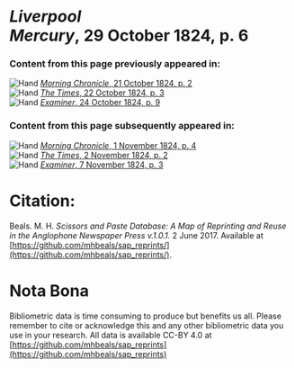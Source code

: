 # *Liverpool Mercury*, 29 October 1824, p. 6  
  
### Content from this page previously appeared in:  
![Hand](http://scissorsandpaste.net/wp-content/uploads/2017/06/smallhandpointer.png) [*Morning Chronicle*, 21 October 1824, p. 2](https://mhbeals.github.io/sap_html/Morning-Chronicle/Morning-Chronicle-21-October-1824-p-2)  
![Hand](http://scissorsandpaste.net/wp-content/uploads/2017/06/smallhandpointer.png) [*The Times*, 22 October 1824, p. 3](https://mhbeals.github.io/sap_html/The-Times/The-Times-22-October-1824-p-3)  
![Hand](http://scissorsandpaste.net/wp-content/uploads/2017/06/smallhandpointer.png) [*Examiner*, 24 October 1824, p. 9](https://mhbeals.github.io/sap_html/Examiner/Examiner-24-October-1824-p-9)  
  
### Content from this page subsequently appeared in:  
![Hand](http://scissorsandpaste.net/wp-content/uploads/2017/06/smallhandpointer.png) [*Morning Chronicle*, 1 November 1824, p. 4](https://mhbeals.github.io/sap_html/Morning-Chronicle/Morning-Chronicle-1-November-1824-p-4)  
![Hand](http://scissorsandpaste.net/wp-content/uploads/2017/06/smallhandpointer.png) [*The Times*, 2 November 1824, p. 2](https://mhbeals.github.io/sap_html/The-Times/The-Times-2-November-1824-p-2)  
![Hand](http://scissorsandpaste.net/wp-content/uploads/2017/06/smallhandpointer.png) [*Examiner*, 7 November 1824, p. 3](https://mhbeals.github.io/sap_html/Examiner/Examiner-7-November-1824-p-3)  


# Citation: 

Beals. M. H. *Scissors and Paste Database: A Map of Reprinting and Reuse in the Anglophone Newspaper Press v.1.0.1.* 2 June 2017. Available at [https://github.com/mhbeals/sap_reprints/](https://github.com/mhbeals/sap_reprints/). 

# Nota Bona

Bibliometric data is time consuming to produce but benefits us all. Please remember to cite or acknowledge this and any other bibliometric data you use in your research. All data is available CC-BY 4.0 at [https://github.com/mhbeals/sap_reprints](https://github.com/mhbeals/sap_reprints)